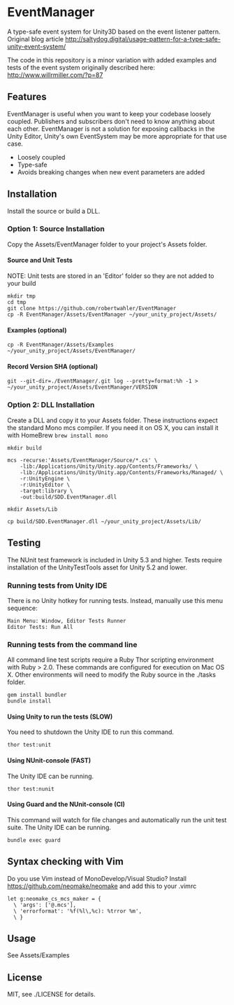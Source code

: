 EventManager
============

A type-safe event system for Unity3D based on the event listener pattern.
Original blog article http://saltydog.digital/usage-pattern-for-a-type-safe-unity-event-system/

The code in this repository is a minor variation with added examples and tests
of the event system originally described here:
http://www.willrmiller.com/?p=87

Features
--------

EventManager is useful when you want to keep your codebase loosely coupled.
Publishers and subscribers don't need to know anything about each other.
EventManager is not a solution for exposing callbacks in the Unity Editor,
Unity's own EventSystem may be more appropriate for that use case.

* Loosely coupled
* Type-safe
* Avoids breaking changes when new event parameters are added

Installation
------------

Install the source or build a DLL.

### Option 1: Source Installation

Copy the Assets/EventManager folder to your project's Assets folder.

#### Source and Unit Tests

NOTE: Unit tests are stored in an 'Editor' folder so they are not added to your build

    mkdir tmp
    cd tmp
    git clone https://github.com/robertwahler/EventManager
    cp -R EventManager/Assets/EventManager ~/your_unity_project/Assets/

#### Examples (optional)

    cp -R EventManager/Assets/Examples ~/your_unity_project/Assets/EventManager/

#### Record Version SHA (optional)

    git --git-dir=./EventManager/.git log --pretty=format:%h -1 > ~/your_unity_project/Assets/EventManager/VERSION

### Option 2: DLL Installation

Create a DLL and copy it to your Assets folder.  These instructions expect the
standard Mono mcs compiler.  If you need it on OS X, you can install it with
HomeBrew ```brew install mono```

    mkdir build

    mcs -recurse:'Assets/EventManager/Source/*.cs' \
        -lib:/Applications/Unity/Unity.app/Contents/Frameworks/ \
        -lib:/Applications/Unity/Unity.app/Contents/Frameworks/Managed/ \
        -r:UnityEngine \
        -r:UnityEditor \
        -target:library \
        -out:build/SDD.EventManager.dll

    mkdir Assets/Lib

    cp build/SDD.EventManager.dll ~/your_unity_project/Assets/Lib/

Testing
-------

The NUnit test framework is included in Unity 5.3 and higher.  Tests require
installation of the UnityTestTools asset for Unity 5.2 and lower.

### Running tests from Unity IDE

There is no Unity hotkey for running tests. Instead, manually use this menu sequence:

    Main Menu: Window, Editor Tests Runner
    Editor Tests: Run All

### Running tests from the command line

All command line test scripts require a Ruby Thor scripting environment with
Ruby > 2.0. These commands are configured for execution on Mac OS X. Other
environments will need to modify the Ruby source in the ./tasks folder.

    gem install bundler
    bundle install

#### Using Unity to run the tests (SLOW)

You need to shutdown the Unity IDE to run this command.

    thor test:unit

#### Using NUnit-console (FAST)

The Unity IDE can be running.

    thor test:nunit

#### Using Guard and the NUnit-console (CI)

This command will watch for file changes and automatically run the unit test
suite. The Unity IDE can be running.

    bundle exec guard

Syntax checking with Vim
------------------------

Do you use Vim instead of MonoDevelop/Visual Studio? Install
https://github.com/neomake/neomake and add this to your .vimrc

    let g:neomake_cs_mcs_maker = {
      \ 'args': ['@.mcs'],
      \ 'errorformat': '%f(%l\,%c): %trror %m',
      \ }

Usage
-----

See Assets/Examples

License
-------

MIT, see ./LICENSE for details.
